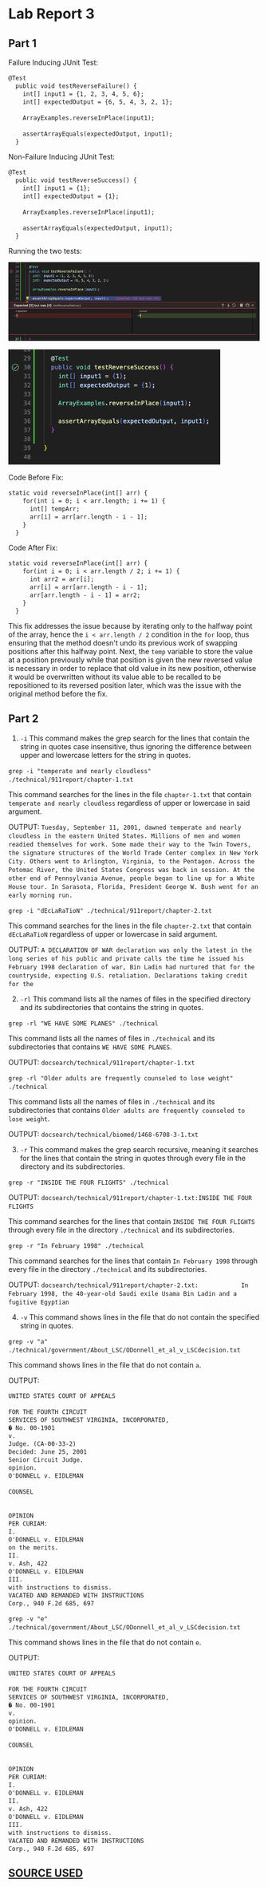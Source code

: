 # Lab Report 3
## Part 1

Failure Inducing JUnit Test:
```
@Test
  public void testReverseFailure() {
    int[] input1 = {1, 2, 3, 4, 5, 6};
    int[] expectedOutput = {6, 5, 4, 3, 2, 1};

    ArrayExamples.reverseInPlace(input1);

    assertArrayEquals(expectedOutput, input1);
  }
```
Non-Failure Inducing JUnit Test:
```
@Test
  public void testReverseSuccess() {
    int[] input1 = {1};
    int[] expectedOutput = {1};

    ArrayExamples.reverseInPlace(input1);

    assertArrayEquals(expectedOutput, input1);
  }
```
Running the two tests:

![Image](TestFailure.png)

![Image](TestSuccess.png)


Code Before Fix:

```
static void reverseInPlace(int[] arr) {
    for(int i = 0; i < arr.length; i += 1) {
      int[] tempArr;
      arr[i] = arr[arr.length - i - 1];
    }
  }
```

Code After Fix:

```
static void reverseInPlace(int[] arr) {
    for(int i = 0; i < arr.length / 2; i += 1) {
      int arr2 = arr[i];
      arr[i] = arr[arr.length - i - 1];
      arr[arr.length - i - 1] = arr2;
    }
  }
```

This fix addresses the issue because by iterating only to the halfway point of the array, hence the `i < arr.length / 2` condition in the `for` loop, thus ensuring that the method doesn't undo its previous work of swapping positions after this halfway point. Next, the `temp` variable to store the value at a position previously while that position is given the new reversed value is necessary in order to replace that old value in its new position, otherwise it would be overwritten without its value able to be recalled to be repositioned to its reversed position later, which was the issue with the original method before the fix.

## Part 2
1) `-i`
This command makes the grep search for the lines that contain the string in quotes case insensitive, thus ignoring the difference between upper and lowercase letters for the string in quotes.

`grep -i "temperate and nearly cloudless" ./technical/911report/chapter-1.txt`

This command searches for the lines in the file `chapter-1.txt` that contain `temperate and nearly cloudless` regardless of upper or lowercase in said argument.

OUTPUT: `Tuesday, September 11, 2001, dawned temperate and nearly cloudless in the eastern United States. Millions of men and women readied themselves for work. Some made their way to the Twin Towers, the signature structures of the World Trade Center complex in New York City. Others went to Arlington, Virginia, to the Pentagon. Across the Potomac River, the United States Congress was back in session. At the other end of Pennsylvania Avenue, people began to line up for a White House tour. In Sarasota, Florida, President George W. Bush went for an early morning run.`

`grep -i "dEcLaRaTioN" ./technical/911report/chapter-2.txt`

This command searches for the lines in the file `chapter-2.txt` that contain `dEcLaRaTioN` regardless of upper or lowercase in said argument.

OUTPUT: `A DECLARATION OF WAR
                declaration was only the latest in the long series of his public and private calls
                the time he issued his February 1998 declaration of war, Bin Ladin had nurtured that
                for the countryside, expecting U.S. retaliation. Declarations taking credit for the`

2) `-rl`
This command lists all the names of files in the specified directory and its subdirectories that contains the string in quotes.

`grep -rl "WE HAVE SOME PLANES" ./technical`

This command lists all the names of files in `./technical` and its subdirectories that contains `WE HAVE SOME PLANES`.

OUTPUT: `docsearch/technical/911report/chapter-1.txt`

`grep -rl "Older adults are frequently counseled to lose weight" ./technical`

This command lists all the names of files in `./technical` and its subdirectories that contains `Older adults are frequently counseled to lose weight`.

OUTPUT: `docsearch/technical/biomed/1468-6708-3-1.txt`

3) `-r`
This command makes the grep search recursive, meaning it searches for the lines that contain the string in quotes through every file in the directory and its subdirectories.

`grep -r "INSIDE THE FOUR FLIGHTS" ./technical`

OUTPUT: `docsearch/technical/911report/chapter-1.txt:INSIDE THE FOUR FLIGHTS`

This command searches for the lines that contain `INSIDE THE FOUR FLIGHTS` through every file in the directory `./technical` and its subdirectories.

`grep -r "In February 1998" ./technical`

This command searches for the lines that contain `In February 1998` through every file in the directory `./technical` and its subdirectories.

OUTPUT: `docsearch/technical/911report/chapter-2.txt:            In February 1998, the 40-year-old Saudi exile Usama Bin Ladin and a fugitive Egyptian`

4) `-v`
This command shows lines in the file that do not contain the specified string in quotes.

`grep -v "a" ./technical/government/About_LSC/ODonnell_et_al_v_LSCdecision.txt`

This command shows lines in the file that do not contain `a`.

OUTPUT: 
```
UNITED STATES COURT OF APPEALS

FOR THE FOURTH CIRCUIT
SERVICES OF SOUTHWEST VIRGINIA, INCORPORATED,
� No. 00-1901
v.
Judge. (CA-00-33-2)
Decided: June 25, 2001
Senior Circuit Judge.
opinion.
O'DONNELL v. EIDLEMAN

COUNSEL


OPINION
PER CURIAM:
I.
O'DONNELL v. EIDLEMAN
on the merits.
II.
v. Ash, 422
O'DONNELL v. EIDLEMAN
III.
with instructions to dismiss.
VACATED AND REMANDED WITH INSTRUCTIONS
Corp., 940 F.2d 685, 697
```


`grep -v "e" ./technical/government/About_LSC/ODonnell_et_al_v_LSCdecision.txt`

This command shows lines in the file that do not contain `e`.

OUTPUT: 
```
UNITED STATES COURT OF APPEALS

FOR THE FOURTH CIRCUIT
SERVICES OF SOUTHWEST VIRGINIA, INCORPORATED,
� No. 00-1901
v.
opinion.
O'DONNELL v. EIDLEMAN

COUNSEL


OPINION
PER CURIAM:
I.
O'DONNELL v. EIDLEMAN
II.
v. Ash, 422
O'DONNELL v. EIDLEMAN
III.
with instructions to dismiss.
VACATED AND REMANDED WITH INSTRUCTIONS
Corp., 940 F.2d 685, 697
```

## [SOURCE USED](https://www.gnu.org/software/grep/manual/html_node/index.html)




